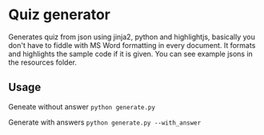 # Quiz generator

Generates quiz from json using jinja2, python and highlightjs, basically you don't have to fiddle with MS Word formatting in every document.
It formats and highlights the sample code if it is given.
You can see example jsons in the resources folder.

## Usage
Geneate without answer
```python generate.py```

Generate with answers
```python generate.py --with_answer```
